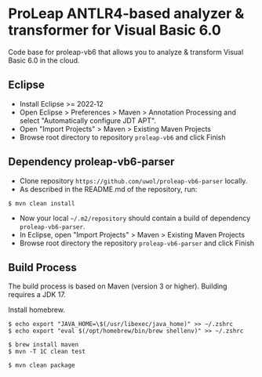 ProLeap ANTLR4-based analyzer & transformer for Visual Basic 6.0
================================================================

Code base for proleap-vb6 that allows you to analyze & transform Visual Basic 6.0 in the cloud.


Eclipse
-------

- Install Eclipse >= 2022‑12
- Open Eclipse > Preferences > Maven > Annotation Processing and select "Automatically configure JDT APT".
- Open "Import Projects" > Maven > Existing Maven Projects
- Browse root directory to repository `proleap-vb6` and click Finish


Dependency proleap-vb6-parser
-----------------------------

* Clone repository `https://github.com/uwol/proleap-vb6-parser` locally.
* As described in the README.md of the repository, run:

```
$ mvn clean install
```

* Now your local `~/.m2/repository` should contain a build of dependency `proleap-vb6-parser`.
* In Eclipse, open "Import Projects" > Maven > Existing Maven Projects
* Browse root directory the repository `proleap-vb6-parser` and click Finish


Build Process
-------------

The build process is based on Maven (version 3 or higher). Building requires a JDK 17.

Install homebrew.

```
$ echo export "JAVA_HOME=\$(/usr/libexec/java_home)" >> ~/.zshrc
$ echo export "eval $(/opt/homebrew/bin/brew shellenv)" >> ~/.zshrc
```

```
$ brew install maven
$ mvn -T 1C clean test
```

```
$ mvn clean package
```
